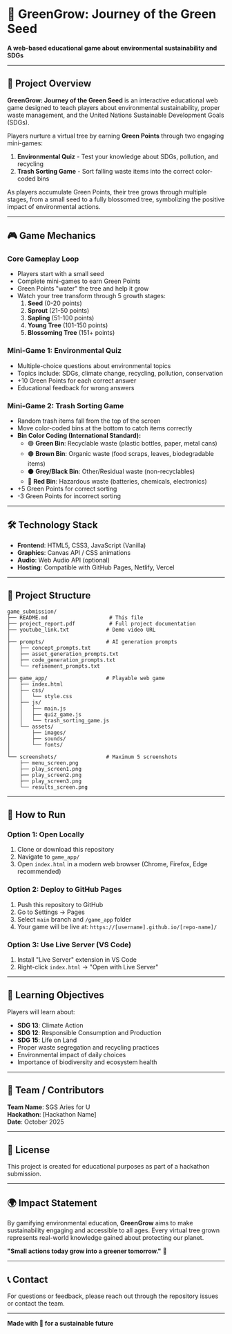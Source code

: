 # 🌱 GreenGrow: Journey of the Green Seed

**A web-based educational game about environmental sustainability and SDGs**

---

## 📖 Project Overview

**GreenGrow: Journey of the Green Seed** is an interactive educational web game designed to teach players about environmental sustainability, proper waste management, and the United Nations Sustainable Development Goals (SDGs).

Players nurture a virtual tree by earning **Green Points** through two engaging mini-games:

1. **Environmental Quiz** - Test your knowledge about SDGs, pollution, and recycling
2. **Trash Sorting Game** - Sort falling waste items into the correct color-coded bins

As players accumulate Green Points, their tree grows through multiple stages, from a small seed to a fully blossomed tree, symbolizing the positive impact of environmental actions.

---

## 🎮 Game Mechanics

### Core Gameplay Loop

- Players start with a small seed
- Complete mini-games to earn Green Points
- Green Points "water" the tree and help it grow
- Watch your tree transform through 5 growth stages:
  1. **Seed** (0-20 points)
  2. **Sprout** (21-50 points)
  3. **Sapling** (51-100 points)
  4. **Young Tree** (101-150 points)
  5. **Blossoming Tree** (151+ points)

### Mini-Game 1: Environmental Quiz

- Multiple-choice questions about environmental topics
- Topics include: SDGs, climate change, recycling, pollution, conservation
- +10 Green Points for each correct answer
- Educational feedback for wrong answers

### Mini-Game 2: Trash Sorting Game

- Random trash items fall from the top of the screen
- Move color-coded bins at the bottom to catch items correctly
- **Bin Color Coding (International Standard):**
  - 🟢 **Green Bin**: Recyclable waste (plastic bottles, paper, metal cans)
  - 🟤 **Brown Bin**: Organic waste (food scraps, leaves, biodegradable items)
  - ⚫ **Grey/Black Bin**: Other/Residual waste (non-recyclables)
  - 🔴 **Red Bin**: Hazardous waste (batteries, chemicals, electronics)
- +5 Green Points for correct sorting
- -3 Green Points for incorrect sorting

---

## 🛠️ Technology Stack

- **Frontend**: HTML5, CSS3, JavaScript (Vanilla)
- **Graphics**: Canvas API / CSS animations
- **Audio**: Web Audio API (optional)
- **Hosting**: Compatible with GitHub Pages, Netlify, Vercel

---

## 📁 Project Structure

```
game_submission/
├── README.md                    # This file
├── project_report.pdf           # Full project documentation
├── youtube_link.txt            # Demo video URL
│
├── prompts/                    # AI generation prompts
│   ├── concept_prompts.txt
│   ├── asset_generation_prompts.txt
│   ├── code_generation_prompts.txt
│   └── refinement_prompts.txt
│
├── game_app/                   # Playable web game
│   ├── index.html
│   ├── css/
│   │   └── style.css
│   ├── js/
│   │   ├── main.js
│   │   ├── quiz_game.js
│   │   └── trash_sorting_game.js
│   └── assets/
│       ├── images/
│       ├── sounds/
│       └── fonts/
│
└── screenshots/                # Maximum 5 screenshots
    ├── menu_screen.png
    ├── play_screen1.png
    ├── play_screen2.png
    ├── play_screen3.png
    └── results_screen.png
```

---

## 🚀 How to Run

### Option 1: Open Locally

1. Clone or download this repository
2. Navigate to `game_app/`
3. Open `index.html` in a modern web browser (Chrome, Firefox, Edge recommended)

### Option 2: Deploy to GitHub Pages

1. Push this repository to GitHub
2. Go to Settings → Pages
3. Select `main` branch and `/game_app` folder
4. Your game will be live at: `https://[username].github.io/[repo-name]/`

### Option 3: Use Live Server (VS Code)

1. Install "Live Server" extension in VS Code
2. Right-click `index.html` → "Open with Live Server"

---

## 🎯 Learning Objectives

Players will learn about:

- **SDG 13**: Climate Action
- **SDG 12**: Responsible Consumption and Production
- **SDG 15**: Life on Land
- Proper waste segregation and recycling practices
- Environmental impact of daily choices
- Importance of biodiversity and ecosystem health

---

## 👥 Team / Contributors

**Team Name**: SGS Aries for U  
**Hackathon**: [Hackathon Name]  
**Date**: October 2025

---

## 📄 License

This project is created for educational purposes as part of a hackathon submission.

---

## 🌍 Impact Statement

By gamifying environmental education, **GreenGrow** aims to make sustainability engaging and accessible to all ages. Every virtual tree grown represents real-world knowledge gained about protecting our planet.

**"Small actions today grow into a greener tomorrow."** 🌳

---

## 📞 Contact

For questions or feedback, please reach out through the repository issues or contact the team.

---

**Made with 💚 for a sustainable future**
